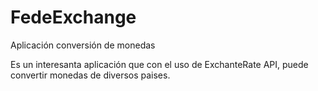 # FedeExchange
Aplicación conversión de monedas

Es un interesanta aplicación que con el uso de ExchanteRate API,
puede convertir monedas de diversos paises.
